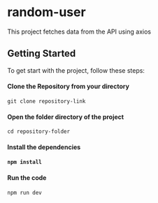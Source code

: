 # random-user

<p>This project fetches data from the API using axios</p>

<h2>Getting Started</h2>
<p>To get start with the project, follow these steps:<p>
  
<h4>Clone the Repository from your directory</h4>
<code>git clone repository-link</code>

<h4>Open the folder directory of the project</h4>
<code>cd repository-folder</code>
  
<h4>Install the dependencies<h4>
  <code>npm install</code>
  
  <h4>Run the code</h4>
  <code>npm run dev</code>
  

